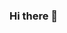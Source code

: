### Hi there 👋

<!--
**saritazavala/saritazavala** is a ✨ _special_ ✨ repository because its `README.md` (this file) appears on your GitHub profile.

I am a CiberSecurity intern at Guatemala City:

- 🔭 I’m currently working at SISAP
- 🌱 I’m currently learning Networks and simulations
- 🤔 I’m looking for help with Animation programming
- 📫 How to reach me: twitter.com/sarita_zavala
- ⚡ Fun fact: I like to watch Spanish streamers ✨
-->
